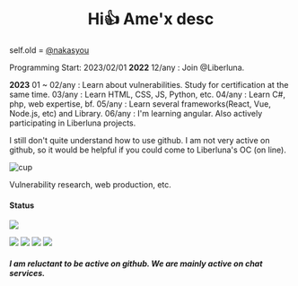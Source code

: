 <h1 align="center"> Hi👍 Ame'x desc</h1>

self.old = [@nakasyou](https://github.com/nakasyou)

Programming Start: 2023/02/01
**2022**
12/any : Join @Liberluna.

**2023**
01 ~ 02/any : Learn about vulnerabilities. Study for certification at the same time.
03/any : Learn HTML, CSS, JS, Python, etc.
04/any : Learn C#, php, web expertise, bf.
05/any : Learn several frameworks(React, Vue, Node.js, etc) and Library.
06/any : I'm learning angular. Also actively participating in Liberluna projects.


I still don't quite understand how to use github.
I am not very active on github, so it would be helpful if you could come to Liberluna's OC (on line).


![cup](https://github-profile-trophy.vercel.app/?username=EdamAme-x)

Vulnerability research, web production, etc.

#### Status
![](https://github-readme-stats.vercel.app/api?username=EdamAme-x&count_private=true&theme=blueberry)

![](http://github-profile-summary-cards.vercel.app/api/cards/most-commit-language?username=EdamAme-x&theme=2077)
![](http://github-profile-summary-cards.vercel.app/api/cards/repos-per-language?username=EdamAme-x&theme=aura_dark)
![](http://github-profile-summary-cards.vercel.app/api/cards/stats?username=EdamAme-x&theme=aura_dark)
![](http://github-profile-summary-cards.vercel.app/api/cards/productive-time?username=EdamAme-x&theme=aura_dark&utcOffset=8)

##### I am reluctant to be active on github. We are mainly active on chat services.
